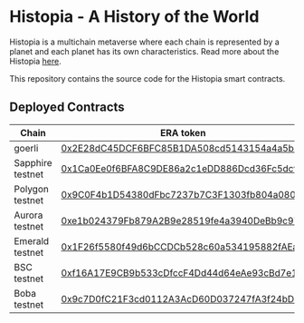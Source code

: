 # Histopia - A History of the World

Histopia is a multichain metaverse where each chain is represented by a planet and each planet has its own characteristics. Read more about the Histopia [here](https://histopia.io). 


This repository contains the source code for the Histopia smart contracts.
## Deployed Contracts

| Chain            | ERA token                                                                                                                                    | Histopia NFT | FountainOfEra |
|------------------|----------------------------------------------------------------------------------------------------------------------------------------------|-------------|---------------|
| goerli           | [0x2E28dC45DCF6BFC85B1DA508cd5143154a4a5b6e](https://goerli.etherscan.io/address/0x2E28dC45DCF6BFC85B1DA508cd5143154a4a5b6e)                 | [0x3c7c43a66efA18d7d21F40AB6c8f997B086B7C5F](https://goerli.etherscan.io/address/0x3c7c43a66efA18d7d21F40AB6c8f997B086B7C5F) | [0x5a1A3f35C742F6b5F171E15466aF2Ab29Be78738](https://goerli.etherscan.io/address/0x5a1A3f35C742F6b5F171E15466aF2Ab29Be78738) |
| Sapphire testnet | [0x1Ca0Ee0f6BFA8C9DE86a2c1eDD886Dcd36Fc5dcf](https://testnet.explorer.sapphire.oasis.dev/address/0x1Ca0Ee0f6BFA8C9DE86a2c1eDD886Dcd36Fc5dcf) | [0x9C0F4b1D54380dFbc7237b7C3F1303fb804a080a](https://testnet.explorer.sapphire.oasis.dev/address/0x9C0F4b1D54380dFbc7237b7C3F1303fb804a080a) | [0x3AFaBe1B284f40f458CFf56c28F544C58E7c4D9B](https://testnet.explorer.sapphire.oasis.dev/address/0x3AFaBe1B284f40f458CFf56c28F544C58E7c4D9B) |
| Polygon testnet  | [0x9C0F4b1D54380dFbc7237b7C3F1303fb804a080a](https://mumbai.polygonscan.com/address/0x9C0F4b1D54380dFbc7237b7C3F1303fb804a080a)              | [0x8BDf7425634A37eeaDA8b416213CF7a89f57b273](https://mumbai.polygonscan.com/address/0x9C0F4b1D54380dFbc7237b7C3F1303fb804a080a) | [0x3AFaBe1B284f40f458CFf56c28F544C58E7c4D9B](https://mumbai.polygonscan.com/address/0x9C0F4b1D54380dFbc7237b7C3F1303fb804a080a) |
| Aurora testnet   | [0xe1b024379Fb879A2B9e28519fe4a3940DeBb9c97](https://testnet.aurorascan.dev/address/0xe1b024379Fb879A2B9e28519fe4a3940DeBb9c97)              | [0xD29a5C33406f917cDca118592Ceb02F8b482Dcf9](https://testnet.aurorascan.dev/address/0xD29a5C33406f917cDca118592Ceb02F8b482Dcf9) | [0xd8591a20e3873C35043F5c777Fc448cBD1Fe782d](https://testnet.aurorascan.dev/address/0xd8591a20e3873C35043F5c777Fc448cBD1Fe782d) |
| Emerald testnet  | [0x1F26f5580f49d6bCCDCb528c60a534195882fAEa](https://testnet.explorer.emerald.oasis.dev/address/0x1F26f5580f49d6bCCDCb528c60a534195882fAEa)              | [0x34d2f42403f3FA67E1565D55bDD336059004833C](https://testnet.explorer.emerald.oasis.dev/address/0x34d2f42403f3FA67E1565D55bDD336059004833C) | [0x67F4cE1e92C612493B888DEe2b527954E6f224f1](https://testnet.explorer.emerald.oasis.dev/address/0x67F4cE1e92C612493B888DEe2b527954E6f224f1) |
| BSC testnet      | [0xf16A17E9CB9b533cDfccF4Dd44d64eAe93cBd7e1](https://testnet.bscscan.com/address/0xf16A17E9CB9b533cDfccF4Dd44d64eAe93cBd7e1)              | [0x4Bd1093c66930717e0d1d650de2F93B12a160B91](https://testnet.bscscan.com/address/0x4Bd1093c66930717e0d1d650de2F93B12a160B91) | [0x7E02eD33Df730fd6Df486b178A2D706E5C9732A8](https://testnet.bscscan.com/address/0x7E02eD33Df730fd6Df486b178A2D706E5C9732A8) |
| Boba testnet     | [0x9c7D0fC21F3cd0112A3AcD60D037247fA3f24bDd](https://testnet.bobascan.com/address/0x9c7D0fC21F3cd0112A3AcD60D037247fA3f24bDd)              | [0x7E02eD33Df730fd6Df486b178A2D706E5C9732A8](https://testnet.bobascan.com/address/0x7E02eD33Df730fd6Df486b178A2D706E5C9732A8) | [0xbe245D13D3e91C6d262B5C3d432aBd581B5e7C9c](https://testnet.bobascan.com/address/0xbe245D13D3e91C6d262B5C3d432aBd581B5e7C9c) |

 

